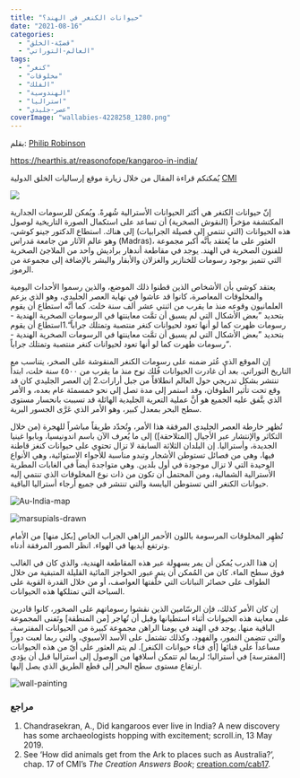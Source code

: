 ```yaml
---
title: "حيوانات الكنغر في الهند؟"
date: "2021-08-16"
categories: 
  - "قضيّة-الخلق"
  - "العالم-التوراتي"
tags: 
  - "كنغر"
  - "مخلوقات"
  - "الفلك"
  - "الهندوسية"
  - "استراليا"
  - "عصر-جليدي"
coverImage: "wallabies-4228258_1280.png"
---
```


بقلم: [Philip Robinson](https://creation.com/phil-robinson)

https://hearthis.at/reasonofope/kangaroo-in-india/

يُمكنكم قراءة المقال من خلال زيارة موقع إرساليات الخلق الدولية [CMI](https://creation.com/a/15356)

[![](images/cmi.png)](http://creation.com/arabic)

إنّ حيوانات الكنغر هي أكثر الحيوانات الأسترالية شُهرةً. ويُمكن للرسومات الجدارية المكتشفة مؤخراً (النقوش الصخرية) أن تساعد على استكمال الصورة التاريخية لوصول هذه الحيوانات (التي تنتمي إلى فصيلة الجرابيات) إلى هناك. استطاع الدكتور جينو كوشي، وهو عالم الآثار من جامعة مَدراس (Madras)، العثور على ما يُعتقد بأنَّه أكبر مجموعة للفنون الصخرية في الهند. يوجد في مقاطعة أندهار براديش واحد من الملاجئ الصخرية التي تتميز بوجود رسومات للخنازير والغزلان والأبقار والبشر بالإضافة إلى مجموعة من الرموز.

يعتقد كوشي بأن الأشخاص الذين قطنوا ذلك الموضع، والذين رسموا الأحداث اليومية والمخلوقات المعاصرة، كانوا قد عاشوا في نهاية العصر الجليدي، وهو الذي يزعم العلمانيون وقوعه منذ ما يقرب من اثنتي عشر ألف سنة خلت. كما أنَّه استطاع أن يقوم بتحديد ”بعض الأشكال التي لم يسبق أن تمَّت معاينتها في الرسومات الصخرية الهندية - رسومات ظهرت كما لو أنها تعود لحيوانات كنغر منتصبة وتمتلك جراباً“.1استطاع أن يقوم بتحديد ”بعض الأشكال التي لم يسبق أن تمَّت معاينتها في الرسومات الصخرية الهندية - رسومات ظهرت كما لو أنها تعود لحيوانات كنغر منتصبة وتمتلك جراباً“.

إن الموقع الذي عُثر ضمنه على رسومات الكنغر المنقوشة على الصخر، يتناسب مع التاريخ التوراتي. بعد أن غادرت الحيوانات فُلك نوح منذ ما يقرب من ٤٥٠٠ سنة خلت، ابتدأ تنتشر بشكل تدريجي حول العالم انطلاقاً من جبل أرارات.2 إن العصر الجليدي كان قد وقع تحت تأثير الطوفان، وقد استمر إلى مدة تصل إلى نحو خمسمئة عام بعده، و الأمر الذي يتَّفق عليه الجميع هو أنَّ عملية التعرية الجليدية الهائلة قد تسببت بانحسار مستوى سطح البحر بمعدل كبير، وهو الأمر الذي عَرَّى الجسور البرية.

تُظهر خارطة العصر الجليدي المرفقة هذا الأمر، وتُحدّد طريقاً مباشراً للهجرة (من خلال التكاثر والإنتشار عبر الأجيال \[المتلاحقة\]) إلى ما يُعرف الآن باسم اندونيسيا، وبابوا غينيا الجديدة، وأستراليا. إن البلدان الثلاثة السابقة لا تزال تحتوي على حيوانات كنغز قاطنة فيها، وهي من فصائل تستوطن الأشجار وتبدو مناسبة للأجواء الاستوائية، وهي الأنواع الوحيدة التي لا تزال موجودة في أول بلدين. وهي متواجدة أيضاً في الغابات المطرية الأسترالية الشمالية، ومن المحتمل أن تكون من ذات نوع المخلوقات الذي تنتمي إليه حيوانات الكنغر التي تستوطن اليابسة والتي تنتشر في جميع أرجاء أستراليا الباقية.

![Au-India-map](images/Au-India-map.jpg)

![marsupials-drawn](images/marsupials-drawn.jpg)

تُظهِر المخلوقات المرسومة باللون الأحمر الزاهي الجراب الخاص \[بكل منها\] من الأمام وترتفع أيديها في الهواء. انظر الصور المرفقة أدناه.

إن هذا الدرب يُمكن أن يمر بسهولة عبر هذه المقاطعة الهندية، والذي كان في الغالب فوق سطح الماء. كان من المُمكن أن يتم عبور الحواجز المائية القليلة المتبقية من خلال الطواف على حصائر النباتات التي خلَّفتها العواصف، أو من خلال القدرة القوية على السباحة التي تمتلكها هذه الحيوانات.

إن كان الأمر كذلك، فإن الرسّامين الذين نقشوا رسوماتهم على الصخور، كانوا قادرين على معاينة هذه الحيوانات أثناء استطيانها وقبل أن تُهاجر \[من المنطقة\] وتَفنى المجموعة الباقية منها. يوجد في الهند في يومنا الراهن مجموعة كبيرة من الحيوانات المفترسة، والتي تتضمن النمور، والفهود، وكذلك تشتمل على الأسد الآسيوي، والتي ربما لعبت دوراً مساعداً على فنائها \[أي فناء حيوانات الكنغر\]. لم يتم العثور على أيّ من هذه الحيوانات \[المفترسة\] في أستراليا؛ لربما لم تتمكن أسلافها من الوصول إلى أستراليا قبل أن يؤدي ارتفاع مستوى سطح البحر إلى قطع الطريق الذي يصل إليها.

![wall-painting](images/wall-painting.jpg)

### مراجع

1. Chandrasekran, A., Did kangaroos ever live in India? A new discovery has some archaeologists hopping with excitement; scroll.in, 13 May 2019. 
2. See ‘How did animals get from the Ark to places such as Australia?’, chap. 17 of CMI’s _The Creation Answers Book_; [creation.com/cab17](https://creation.com/cab17).
